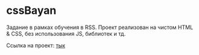 # cssBayan

Задание в рамках обучения в RSS. Проект реализован на чистом HTML & CSS, без использования JS, библиотек и тд.

Ссылка на проект: [тык](https://Mickkrishtopa.github.io/cssBayan/cssBayan/index.html)
